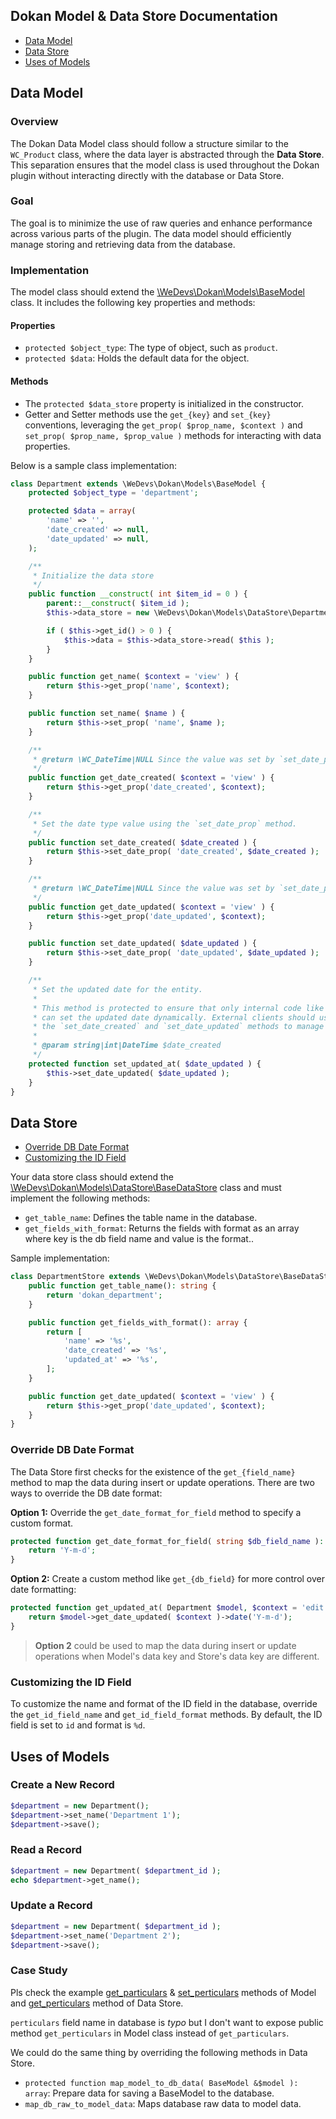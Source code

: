 ## Dokan Model & Data Store Documentation

- [Data Model](#data-model)
- [Data Store](#data-store)
- [Uses of Models](#uses-of-models)

## Data Model

### Overview
The Dokan Data Model class should follow a structure similar to the `WC_Product` class, where the data layer is abstracted through the **Data Store**. This separation ensures that the model class is used throughout the Dokan plugin without interacting directly with the database or Data Store.

### Goal
The goal is to minimize the use of raw queries and enhance performance across various parts of the plugin. The data model should efficiently manage storing and retrieving data from the database.

### Implementation
The model class should extend the [\WeDevs\Dokan\Models\BaseModel](../includes/Models/BaseModel.php) class. It includes the following key properties and methods:

#### Properties
- `protected $object_type`: The type of object, such as `product`.
- `protected $data`: Holds the default data for the object.

#### Methods
- The `protected $data_store` property is initialized in the constructor.
- Getter and Setter methods use the `get_{key}` and `set_{key}` conventions, leveraging the `get_prop( $prop_name, $context )` and `set_prop( $prop_name, $prop_value )` methods for interacting with data properties.

Below is a sample class implementation:

```php
class Department extends \WeDevs\Dokan\Models\BaseModel {
    protected $object_type = 'department';

    protected $data = array(
        'name' => '',
        'date_created' => null,
        'date_updated' => null,
    );

    /**
     * Initialize the data store
     */
    public function __construct( int $item_id = 0 ) {
        parent::__construct( $item_id );
        $this->data_store = new \WeDevs\Dokan\Models\DataStore\DepartmentStore();

        if ( $this->get_id() > 0 ) {
            $this->data = $this->data_store->read( $this );
        }
    }

    public function get_name( $context = 'view' ) {
        return $this->get_prop('name', $context);
    }

    public function set_name( $name ) {
        return $this->set_prop( 'name', $name );
    }

    /**
     * @return \WC_DateTime|NULL Since the value was set by `set_date_prop` method
     */
    public function get_date_created( $context = 'view' ) {
        return $this->get_prop('date_created', $context);
    }

    /**
     * Set the date type value using the `set_date_prop` method.
     */ 
    public function set_date_created( $date_created ) {
        return $this->set_date_prop( 'date_created', $date_created );
    }

    /**
     * @return \WC_DateTime|NULL Since the value was set by `set_date_prop` method
     */
    public function get_date_updated( $context = 'view' ) {
        return $this->get_prop('date_updated', $context);
    }

    public function set_date_updated( $date_updated ) {
        return $this->set_date_prop( 'date_updated', $date_updated );
    }

    /**
     * Set the updated date for the entity.
     *
     * This method is protected to ensure that only internal code like `set_props` method
     * can set the updated date dynamically. External clients should use
     * the `set_date_created` and `set_date_updated` methods to manage dates semantically.
     *
     * @param string|int|DateTime $date_created
     */
    protected function set_updated_at( $date_updated ) {
        $this->set_date_updated( $date_updated );
    }
}
```

## Data Store

- [Override DB Date Format](#override-db-date-format)
- [Customizing the ID Field](#customizing-the-id-field)

Your data store class should extend the [\WeDevs\Dokan\Models\DataStore\BaseDataStore](../includes/Models/DataStore/BaseDataStore.php) class and must implement the following methods:

- `get_table_name`: Defines the table name in the database.
- `get_fields_with_format`: Returns the fields with format as an array where key is the db field name and value is the format..

Sample implementation:

```php
class DepartmentStore extends \WeDevs\Dokan\Models\DataStore\BaseDataStore {
    public function get_table_name(): string {
        return 'dokan_department';
    }

    public function get_fields_with_format(): array {
        return [
            'name' => '%s',
            'date_created' => '%s',
            'updated_at' => '%s',
        ];
    }

    public function get_date_updated( $context = 'view' ) {
        return $this->get_prop('date_updated', $context);
    }
}
```

### Override DB Date Format

The Data Store first checks for the existence of the `get_{field_name}` method to map the data during insert or update operations. There are two ways to override the DB date format:

**Option 1:**
Override the `get_date_format_for_field` method to specify a custom format.
```php
protected function get_date_format_for_field( string $db_field_name ): string  {
    return 'Y-m-d';
}
```

**Option 2:**
Create a custom method like `get_{db_field}` for more control over date formatting:
```php
protected function get_updated_at( Department $model, $context = 'edit' ): string {
    return $model->get_date_updated( $context )->date('Y-m-d');
}
```
> **Option 2** could be used to map the data during insert or update operations when Model's data key and Store's data key are different. 

### Customizing the ID Field

To customize the name and format of the ID field in the database, override the `get_id_field_name` and `get_id_field_format` methods. By default, the ID field is set to `id` and format is `%d`.

## Uses of Models

### Create a New Record
```php
$department = new Department();
$department->set_name('Department 1');
$department->save();
```

### Read a Record
```php
$department = new Department( $department_id );
echo $department->get_name();
```

### Update a Record
```php
$department = new Department( $department_id );
$department->set_name('Department 2');
$department->save();
```

### Case Study
Pls check the example [get_particulars](../includes/Models/VendorBalance.php#L16) & [set_perticulars](../includes/Models/VendorBalance.php#L146) methods of Model and  [get_perticulars](../includes/Models/DataStore/VendorBalanceStore.php#L35) method of Data Store.

`perticulars` field name  in database is *typo* but I don't want to expose public method `get_perticulars` in Model class instead of `get_particulars`.

We could do the same thing by overriding the following methods in Data Store.
- `protected function map_model_to_db_data( BaseModel &$model ): array`: Prepare data for saving a BaseModel to the database.
- `map_db_raw_to_model_data`: Maps database raw data to model data.